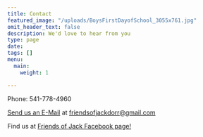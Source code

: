 ```yaml
---
title: Contact
featured_image: "/uploads/BoysFirstDayofSchool_3055x761.jpg"
omit_header_text: false
description: We'd love to hear from you
type: page
date: 
tags: []
menu:
  main:
    weight: 1

---
```

Phone: 541-778-4960

<a href="mailto:friendsofjackdorr@gmail.com?Subject=About%20Jack" target="_top">Send us an E-Mail</a> at friendsofjackdorr@gmail.com 

Find us at [Friends of Jack Facebook page!](https://www.facebook.com/groups/262701727595775/)